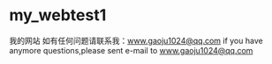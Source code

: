 # my_webtest1
我的网站
如有任何问题请联系我：www.gaoju1024@qq.com
if you have anymore questions,please sent e-mail to www.gaoju1024@qq.com
